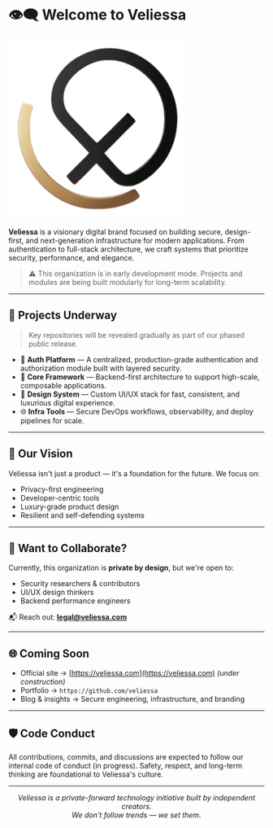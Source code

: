 # 👁️‍🗨️ Welcome to Veliessa

![Veliessa Banner](../veliessa.png) <!-- Replace with real banner when ready -->

**Veliessa** is a visionary digital brand focused on building secure, design-first, and next-generation infrastructure for modern applications. From authentication to full-stack architecture, we craft systems that prioritize security, performance, and elegance.

> ⚠️ This organization is in early development mode. Projects and modules are being built modularly for long-term scalability.

---

## 🚀 Projects Underway

> Key repositories will be revealed gradually as part of our phased public release.

- 🔐 **Auth Platform** — A centralized, production-grade authentication and authorization module built with layered security.
- 🧠 **Core Framework** — Backend-first architecture to support high-scale, composable applications.
- 🎨 **Design System** — Custom UI/UX stack for fast, consistent, and luxurious digital experience.
- 🌐 **Infra Tools** — Secure DevOps workflows, observability, and deploy pipelines for scale.

---

## 📌 Our Vision

Veliessa isn't just a product — it's a foundation for the future.
We focus on:

- Privacy-first engineering
- Developer-centric tools
- Luxury-grade product design
- Resilient and self-defending systems

---

## 🧩 Want to Collaborate?

Currently, this organization is **private by design**, but we're open to:

- Security researchers & contributors
- UI/UX design thinkers
- Backend performance engineers

📬 Reach out: **legal@veliessa.com**

---

## 🌐 Coming Soon

- Official site → [https://veliessa.com](https://veliessa.com) *(under construction)*
- Portfolio → `https://github.com/veliessa`
- Blog & insights → Secure engineering, infrastructure, and branding

---

## 🛡 Code Conduct

All contributions, commits, and discussions are expected to follow our internal code of conduct (in progress). Safety, respect, and long-term thinking are foundational to Veliessa's culture.

---

<p align="center">
  <em>Veliessa is a private-forward technology initiative built by independent creators.<br/>
  We don't follow trends — we set them.</em>
</p>
